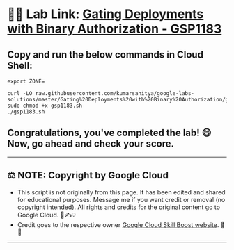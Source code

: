 # 👨‍💻 Lab Link: [Gating Deployments with Binary Authorization - GSP1183](https://www.cloudskillsboost.google/games/6064/labs/38618)

## Copy and run the below commands in Cloud Shell:

```
export ZONE=
```

```
curl -LO raw.githubusercontent.com/kumarsahitya/google-labs-solutions/master/Gating%20Deployments%20with%20Binary%20Authorization/gsp1183.sh
sudo chmod +x gsp1183.sh
./gsp1183.sh
```


## Congratulations, you've completed the lab! 😄 Now, go ahead and check your score.

---

## ⚖️ NOTE: Copyright by Google Cloud
* This script is not originally from this page. It has been edited and shared for educational purposes. Message me if you want credit or removal (no copyright intended). All rights and credits for the original content go to Google Cloud. 📜✍️💡
* Credit goes to the respective owner [Google Cloud Skill Boost website](https://www.cloudskillsboost.google/). 🙏👑

---
